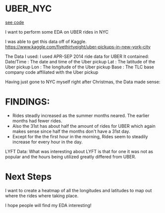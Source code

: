 # UBER_NYC

[see code](https://github.com/scottokinawa/UBER_NYC/blob/master/UBER_Research.ipynb)

I want to perform some EDA on UBER rides in NYC 

I was able to get this data off of Kaggle. https://www.kaggle.com/fivethirtyeight/uber-pickups-in-new-york-city

The Data I used: 
I used APR-SEP 2014 ride data for UBER 
It contained:
Date/Time : The date and time of the Uber pickup
Lat : The latitude of the Uber pickup
Lon : The longitude of the Uber pickup
Base : The TLC base company code affiliated with the Uber pickup

Having just gone to NYC myself right after Christmas, the Data made sense: 

# FINDINGS:
- Rides steadly increased as the summer months neared. The earlier months had fewer rides.
- Also the 31st has about half the amount of rides for UBER which again makes sense since half the months don't have a 31st day. 
- Except for the the first hour in the morning, Rides seem to steadily increase for every hour in the day. 

LYFT Data: 
What was interesting about LYFT is that for one it was not as popular and the hours being utilized greatly differed from UBER. 

# Next Steps
I want to create a heatmap of all the longitudes and latitudes to map out where the rides where taking place. 

I hope people will find my EDA interesting!
